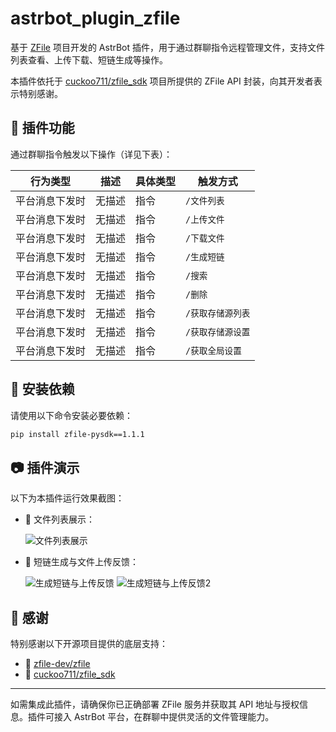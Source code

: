 
# astrbot_plugin_zfile

基于 [ZFile](https://github.com/zfile-dev/zfile) 项目开发的 AstrBot 插件，用于通过群聊指令远程管理文件，支持文件列表查看、上传下载、短链生成等操作。

本插件依托于 [cuckoo711/zfile_sdk](https://github.com/cuckoo711/zfile_sdk) 项目所提供的 ZFile API 封装，向其开发者表示特别感谢。

## 🌟 插件功能

通过群聊指令触发以下操作（详见下表）：

| 行为类型         | 描述   | 具体类型 | 触发方式            |
|------------------|--------|----------|---------------------|
| 平台消息下发时   | 无描述 | 指令     | `/文件列表`         |
| 平台消息下发时   | 无描述 | 指令     | `/上传文件`         |
| 平台消息下发时   | 无描述 | 指令     | `/下载文件`         |
| 平台消息下发时   | 无描述 | 指令     | `/生成短链`         |
| 平台消息下发时   | 无描述 | 指令     | `/搜索`             |
| 平台消息下发时   | 无描述 | 指令     | `/删除`             |
| 平台消息下发时   | 无描述 | 指令     | `/获取存储源列表`   |
| 平台消息下发时   | 无描述 | 指令     | `/获取存储源设置`   |
| 平台消息下发时   | 无描述 | 指令     | `/获取全局设置`     |

## 🧩 安装依赖

请使用以下命令安装必要依赖：

```bash
pip install zfile-pysdk==1.1.1
```

## 📷 插件演示

以下为本插件运行效果截图：

- 📁 文件列表展示：

  ![文件列表展示](./601b2a53-0ad8-4fa3-a858-331dfa6f7b62.png)

- 🔗 短链生成与文件上传反馈：

  ![生成短链与上传反馈](./f8beb858022f91a85e0ee724198a606.jpg)
  ![生成短链与上传反馈2](./d3942779e82d9da2e411d4d47936b80.jpg)

## 🤝 感谢

特别感谢以下开源项目提供的底层支持：

- 🔗 [zfile-dev/zfile](https://github.com/zfile-dev/zfile)
- 🔧 [cuckoo711/zfile_sdk](https://github.com/cuckoo711/zfile_sdk)

---

如需集成此插件，请确保你已正确部署 ZFile 服务并获取其 API 地址与授权信息。插件可接入 AstrBot 平台，在群聊中提供灵活的文件管理能力。
